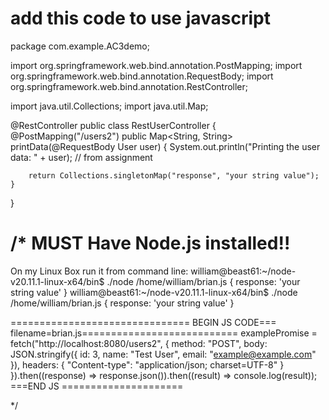 # add this code to use javascript

package com.example.AC3demo;


import org.springframework.web.bind.annotation.PostMapping;
import org.springframework.web.bind.annotation.RequestBody;
import org.springframework.web.bind.annotation.RestController;

import java.util.Collections;
import java.util.Map;

@RestController
public class RestUserController {
    @PostMapping("/users2")
    public Map<String, String> printData(@RequestBody User user) {
        System.out.println("Printing the user data: " + user); // from assignment

        return Collections.singletonMap("response", "your string value");
    }
}

/*
MUST Have Node.js installed!!
===============================
On my Linux Box run it from command line:
william@beast61:~/node-v20.11.1-linux-x64/bin$ ./node /home/william/brian.js
{ response: 'your string value' }
william@beast61:~/node-v20.11.1-linux-x64/bin$ ./node /home/william/brian.js
{ response: 'your string value' }

===============================
BEGIN JS CODE=== filename=brian.js===========================
examplePromise = fetch("http://localhost:8080/users2", {
  method: "POST",
  body: JSON.stringify({
    id: 3,
    name: "Test User",
    email: "example@example.com"
  }),
  headers: {
    "Content-type": "application/json; charset=UTF-8"
  }
}).then((response) => response.json()).then((result) => console.log(result));
===END JS =====================

 */

